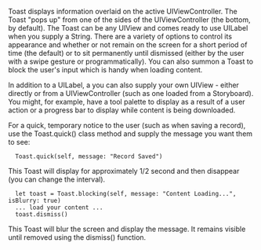 
Toast displays information overlaid on the active UIViewController. The Toast "pops up" from one of the sides
of the UIViewController (the bottom, by default). The Toast can be any UIView and comes ready to use UILabel
when you supply a String. There are a variety of options to control its appearance and whether or not remain
on the screen for a short period of time (the default) or to sit permanently until dismissed (either by the
user with a swipe gesture or programmatically). You can also summon a Toast to block the user's input which is
handy when loading content.

In addition to a UILabel, a you can also supply your own UIView - either directly or from a UIViewController
(such as one loaded from a Storyboard). You might, for example, have a tool palette to display as a result of
a user action or a progress bar to display while content is being downloaded.

For a quick, temporary notice to the user (such as when saving a record), use the Toast.quick() class method
and supply the message you want them to see:

      Toast.quick(self, message: "Record Saved")

This Toast will display for approximately 1/2 second and then disappear (you can change the interval).

      let toast = Toast.blocking(self, message: "Content Loading...", isBlurry: true)
      ... load your content ...
      toast.dismiss()

This Toast will blur the screen and display the message. It remains visible until removed using the
dismiss() function.
